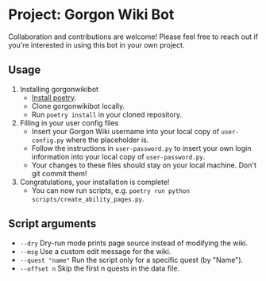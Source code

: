 # Project: Gorgon Wiki Bot
Collaboration and contributions are welcome! Please feel free to reach out if you're interested in using this bot in your own project.

## Usage
1. Installing gorgonwikibot
    * [Install poetry](https://python-poetry.org/docs/#installation).
    * Clone gorgonwikibot locally.
    * Run `poetry install` in your cloned repository.
2. Filling in your user config files
    * Insert your Gorgon Wiki username into your local copy of `user-config.py` where the placeholder is.
    * Follow the instructions in `user-password.py` to insert your own login information into your local copy of `user-password.py`.
    * Your changes to these files should stay on your local machine. Don't git commit them!
3. Congratulations, your installation is complete!
    * You can now run scripts, e.g. `poetry run python scripts/create_ability_pages.py`.

## Script arguments
* `--dry` Dry-run mode prints page source instead of modifying the wiki.
* `--msg` Use a custom edit message for the wiki.
* `--quest "name"` Run the script only for a specific quest (by "Name").
* `--offset n` Skip the first n quests in the data file.

